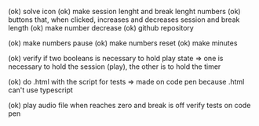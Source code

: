 (ok) solve icon
(ok) make session lenght and break lenght numbers
(ok) buttons that, when clicked, increases and decreases session and break length
(ok) make number decrease
(ok) github repository

(ok) make numbers pause
(ok) make numbers reset
(ok) make minutes

(ok) verify if two booleans is necessary to hold play state => one is necessary to hold the session (play), the other is to hold the timer

(ok) do .html with the script for tests => made on code pen because .html can't use typescript


(ok) play audio file when reaches zero and break is off
verify tests on code pen

